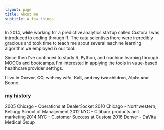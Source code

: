 ```yaml
---
layout: page
title: About me
subtitle: A few things
---
```


In 2014, while working for a predictive analytics startup called Custora I was introduced to coding through R. The data scientists there were incredibly gracious and took time to teach me about several machine learning algorithm we employed in our tool.

Since then I've continued to study R, Python, and machine learning through MOOCs and bootcamps. I'm interested in applying the tools in value-based healthcare provider settings.

I live in Denver, CO, with my wife, Kelli, and my two children, Alpha and Boone.

### my history

2005  Chicago - Operations at DealerSocket
2010  Chicago - Northwestern, Kellogg School of Management
2012  NYC - Citibank products and marketing
2014  NYC - Customer Success at Custora
2016  Denver - DaVita Medical Group
